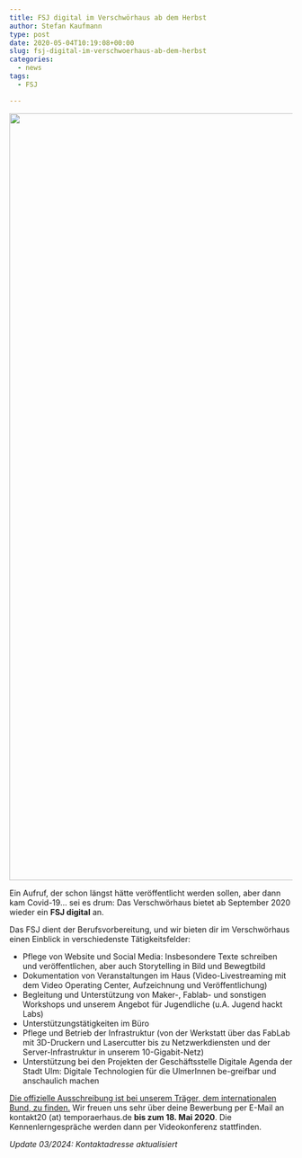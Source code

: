 ```yaml
---
title: FSJ digital im Verschwörhaus ab dem Herbst
author: Stefan Kaufmann
type: post
date: 2020-05-04T10:19:08+00:00
slug: fsj-digital-im-verschwoerhaus-ab-dem-herbst
categories:
  - news
tags:
  - FSJ

---
```

<img loading="lazy" class="aligncenter size-full wp-image-977" src="/wp-content/uploads/2018/10/coding_jh.jpg" alt="" width="2048" height="1365" srcset="/wp-content/uploads/2018/10/coding_jh.jpg 2048w, /wp-content/uploads/2018/10/coding_jh-300x200.jpg 300w, /wp-content/uploads/2018/10/coding_jh-768x512.jpg 768w, /wp-content/uploads/2018/10/coding_jh-1024x683.jpg 1024w, /wp-content/uploads/2018/10/coding_jh-1200x800.jpg 1200w" sizes="(max-width: 709px) 85vw, (max-width: 909px) 67vw, (max-width: 1362px) 62vw, 840px" />

Ein Aufruf, der schon längst hätte veröffentlicht werden sollen, aber dann kam Covid-19… sei es drum: Das Verschwörhaus bietet ab September 2020 wieder ein **FSJ digital** an.

Das FSJ dient der Berufsvorbereitung, und wir bieten dir im Verschwörhaus einen Einblick in verschiedenste Tätigkeitsfelder:

  * Pflege von Website und Social Media: Insbesondere Texte schreiben und veröffentlichen, aber auch Storytelling in Bild und Bewegtbild
  * Dokumentation von Veranstaltungen im Haus (Video-Livestreaming mit dem Video Operating Center, Aufzeichnung und Veröffentlichung)
  * Begleitung und Unterstützung von Maker-, Fablab- und sonstigen Workshops und unserem Angebot für Jugendliche (u.A. Jugend hackt Labs)
  * Unterstützungstätigkeiten im Büro
  * Pflege und Betrieb der Infrastruktur (von der Werkstatt über das FabLab mit 3D-Druckern und Lasercutter bis zu Netzwerkdiensten und der Server-Infrastruktur in unserem 10-Gigabit-Netz)
  * Unterstützung bei den Projekten der Geschäftsstelle Digitale Agenda der Stadt Ulm: Digitale Technologien für die UlmerInnen be-greifbar und anschaulich machen

[Die offizielle Ausschreibung ist bei unserem Träger, dem internationalen Bund, zu finden.][2] Wir freuen uns sehr über deine Bewerbung per E-Mail an kontakt20 (at) temporaerhaus.de **bis zum 18. Mai 2020**. Die Kennenlerngespräche werden dann per Videokonferenz stattfinden.

*Update 03/2024: Kontaktadresse aktualisiert*

 [2]: https://ib-freiwilligendienste.de/job/1085
